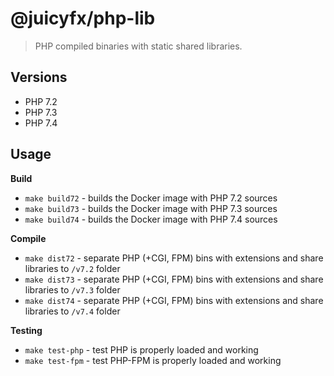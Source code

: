 # @juicyfx/php-lib

> PHP compiled binaries with static shared libraries. 

## Versions

- PHP 7.2
- PHP 7.3
- PHP 7.4

## Usage

**Build**

- `make build72` - builds the Docker image with PHP 7.2 sources
- `make build73` - builds the Docker image with PHP 7.3 sources
- `make build74` - builds the Docker image with PHP 7.4 sources

**Compile**

- `make dist72` - separate PHP (+CGI, FPM) bins with extensions and share libraries to `/v7.2` folder
- `make dist73` - separate PHP (+CGI, FPM) bins with extensions and share libraries to `/v7.3` folder
- `make dist74` - separate PHP (+CGI, FPM) bins with extensions and share libraries to `/v7.4` folder

**Testing**

- `make test-php` - test PHP is properly loaded and working
- `make test-fpm` - test PHP-FPM is properly loaded and working
